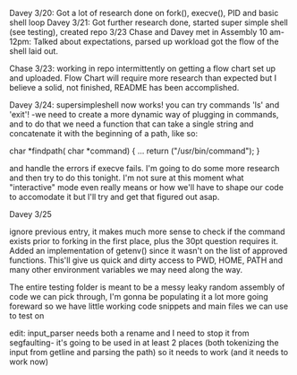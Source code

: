 Davey 3/20:
Got a lot of research done on fork(), execve(), PID and basic shell loop
Davey 3/21: 
Got further research done, started super simple shell (see testing), created repo
3/23 Chase and Davey met in Assembly 10 am-12pm:
Talked about expectations, parsed up workload got the flow of the shell laid out.

Chase 3/23:
working in repo intermittently on getting a flow chart set up and uploaded.
Flow Chart will require more research than expected but I believe a solid, not finished, README has been accomplished.

Davey 3/24: 
supersimpleshell now works! you can try commands 'ls' and 'exit'! 
-we need to create a more dynamic way of plugging in commands, and to do that we need a function that can take a single string and concatenate it with the beginning of a path, like so: 

char *findpath( char *command)
{
...
return ("/usr/bin/command");
}

and handle the errors if execve fails. I'm going to do some more research and then try to do this tonight. I'm not sure at this moment what "interactive" mode even really means or how we'll have to shape our code to accomodate it but I'll try and get that figured out asap.

Davey 3/25

ignore previous entry, it makes much more sense to check if the command exists prior to forking in the first place, plus the 30pt question requires it. Added an implementation of getenv() since it wasn't on the list of approved functions. This'll give us quick and dirty access to PWD, HOME, PATH and many other environment variables we may need along the way. 

The entire testing folder is meant to be a messy leaky random assembly of code we can pick through, I'm gonna be populating it a lot more going foreward so we have little working code snippets and main files we can use to test on

edit: input_parser needs both a rename and I need to stop it from segfaulting- it's going to be used in at least 2 places (both tokenizing the input from getline and parsing the path) so it needs to work (and it needs to work now)  
